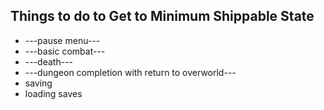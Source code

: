 Things to do to Get to Minimum Shippable State
----------------------------------------------
* ---pause menu---
* ---basic combat---
* ---death---
* ---dungeon completion with return to overworld---
* saving
* loading saves